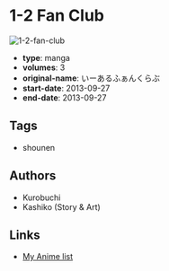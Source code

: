 # 1-2 Fan Club

![1-2-fan-club](https://cdn.myanimelist.net/images/manga/1/157787.jpg)

-   **type**: manga
-   **volumes**: 3
-   **original-name**: いーあるふぁんくらぶ
-   **start-date**: 2013-09-27
-   **end-date**: 2013-09-27

## Tags

-   shounen

## Authors

-   Kurobuchi
-   Kashiko (Story & Art)

## Links

-   [My Anime list](https://myanimelist.net/manga/90102/1-2_Fan_Club)
